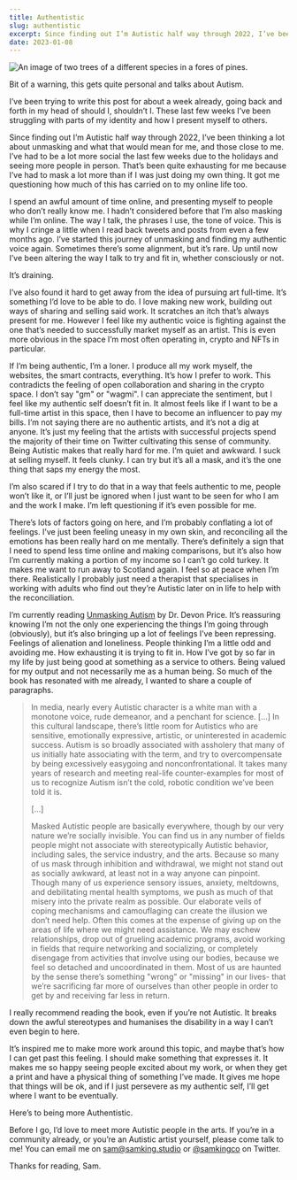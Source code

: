 ```yaml
---
title: Authentistic
slug: authentistic
excerpt: Since finding out I’m Autistic half way through 2022, I’ve been thinking a lot about unmasking and reconciling what that means for my identity.
date: 2023-01-08
---
```


![An image of two trees of a different species in a fores of pines.](/posts/authentistic.jpg)

Bit of a warning, this gets quite personal and talks about Autism.

I’ve been trying to write this post for about a week already, going back and forth in my head of should I, shouldn’t I. These last few weeks I’ve been struggling with parts of my identity and how I present myself to others.

Since finding out I’m Autistic half way through 2022, I’ve been thinking a lot about unmasking and what that would mean for me, and those close to me. I’ve had to be a lot more social the last few weeks due to the holidays and seeing more people in person. That’s been quite exhausting for me because I’ve had to mask a lot more than if I was just doing my own thing. It got me questioning how much of this has carried on to my online life too.

I spend an awful amount of time online, and presenting myself to people who don’t really know me. I hadn’t considered before that I’m also masking while I’m online. The way I talk, the phrases I use, the tone of voice. This is why I cringe a little when I read back tweets and posts from even a few months ago. I’ve started this journey of unmasking and finding my authentic voice again. Sometimes there’s some alignment, but it’s rare. Up until now I’ve been altering the way I talk to try and fit in, whether consciously or not.

It’s draining.

I’ve also found it hard to get away from the idea of pursuing art full-time. It’s something I’d love to be able to do. I love making new work, building out ways of sharing and selling said work. It scratches an itch that’s always present for me. However I feel like my authentic voice is fighting against the one that’s needed to successfully market myself as an artist. This is even more obvious in the space I’m most often operating in, crypto and NFTs in particular.

If I’m being authentic, I’m a loner. I produce all my work myself, the websites, the smart contracts, everything. It’s how I prefer to work. This contradicts the feeling of open collaboration and sharing in the crypto space. I don’t say "gm" or "wagmi". I can appreciate the sentiment, but I feel like my authentic self doesn’t fit in. It almost feels like if I want to be a full-time artist in this space, then I have to become an influencer to pay my bills. I’m not saying there are no authentic artists, and it’s not a dig at anyone. It’s just my feeling that the artists with successful projects spend the majority of their time on Twitter cultivating this sense of community. Being Autistic makes that really hard for me. I’m quiet and awkward. I suck at selling myself. It feels clunky. I can try but it’s all a mask, and it’s the one thing that saps my energy the most.

I’m also scared if I try to do that in a way that feels authentic to me, people won’t like it, or I’ll just be ignored when I just want to be seen for who I am and the work I make. I’m left questioning if it’s even possible for me.

There’s lots of factors going on here, and I’m probably conflating a lot of feelings. I’ve just been feeling uneasy in my own skin, and reconciling all the emotions has been really hard on me mentally. There’s definitely a sign that I need to spend less time online and making comparisons, but it’s also how I’m currently making a portion of my income so I can’t go cold turkey. It makes me want to run away to Scotland again. I feel so at peace when I’m there. Realistically I probably just need a therapist that specialises in working with adults who find out they’re Autistic later on in life to help with the reconciliation.

I’m currently reading [Unmasking Autism](https://www.amazon.co.uk/Unmasking-Autism-Incredible-Hidden-Neurodiversity/dp/1800960549) by Dr. Devon Price. It’s reassuring knowing I’m not the only one experiencing the things I’m going through (obviously), but it’s also bringing up a lot of feelings I’ve been repressing. Feelings of alienation and loneliness. People thinking I’m a little odd and avoiding me. How exhausting it is trying to fit in. How I’ve got by so far in my life by just being good at something as a service to others. Being valued for my output and not necessarily me as a human being. So much of the book has resonated with me already, I wanted to share a couple of paragraphs.

> In media, nearly every Autistic character is a white man with a monotone voice, rude demeanor, and a penchant for science. \[…\] In this cultural landscape, there’s little room for Autistics who are sensitive, emotionally expressive, artistic, or uninterested in academic success. Autism is so broadly associated with assholery that many of us initially hate associating with the term, and try to overcompensate by being excessively easygoing and nonconfrontational. It takes many years of research and meeting real-life counter-examples for most of us to recognize Autism isn’t the cold, robotic condition we’ve been told it is.
>
> \[…\]
>
> Masked Autistic people are basically everywhere, though by our very nature we’re socially invisible. You can find us in any number of fields people might not associate with stereotypically Autistic behavior, including sales, the service industry, and the arts. Because so many of us mask through inhibition and withdrawal, we might not stand out as socially awkward, at least not in a way anyone can pinpoint. Though many of us experience sensory issues, anxiety, meltdowns, and debilitating mental health symptoms, we push as much of that misery into the private realm as possible. Our elaborate veils of coping mechanisms and camouflaging can create the illusion we don’t need help. Often this comes at the expense of giving up on the areas of life where we might need assistance. We may eschew relationships, drop out of grueling academic programs, avoid working in fields that require networking and socializing, or completely disengage from activities that involve using our bodies, because we feel so detached and uncoordinated in them. Most of us are haunted by the sense there’s something "wrong" or "missing" in our lives- that we’re sacrificing far more of ourselves than other people in order to get by and receiving far less in return.

I really recommend reading the book, even if you’re not Autistic. It breaks down the awful stereotypes and humanises the disability in a way I can’t even begin to here.

It’s inspired me to make more work around this topic, and maybe that’s how I can get past this feeling. I should make something that expresses it. It makes me so happy seeing people excited about my work, or when they get a print and have a physical thing of something I’ve made. It gives me hope that things will be ok, and if I just persevere as my authentic self, I’ll get where I want to be eventually.

Here’s to being more Authentistic.

Before I go, I’d love to meet more Autistic people in the arts. If you’re in a community already, or you’re an Autistic artist yourself, please come talk to me! You can email me on sam@samking.studio or [@samkingco](https://twitter.com/samkingco) on Twitter.

Thanks for reading, Sam.
